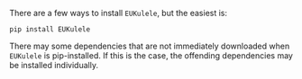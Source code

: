 There are a few ways to install `EUKulele`, but the easiest is:

```
pip install EUKulele
```

There may some dependencies that are not immediately downloaded when `EUKulele` is pip-installed. If this is the case, the offending dependencies may be installed individually.